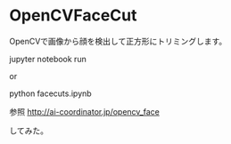 # OpenCVFaceCut
OpenCVで画像から顔を検出して正方形にトリミングします。

jupyter notebook
run

or

python facecuts.ipynb


参照 http://ai-coordinator.jp/opencv_face

してみた。

